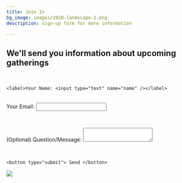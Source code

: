 ```yaml
---
title: Join In
bg_image: images/2020-landscape-2.png
description: sign-up form for more information

---
```

## We'll send you information about upcoming gatherings

<form name="contact" method="POST" data-netlify="true">

<br>

    <label>Your Name: <input type="text" name="name" /></label>

<br>    <label>Your Email: <input type="email" name="email" /></label>

<br>  

  <label>(Optional) Question/Message: <textarea name="message"></textarea></label>

  <br>

    <button type="submit"> Send </button>

</form>

![](images/2020-three-quarters-1.png)